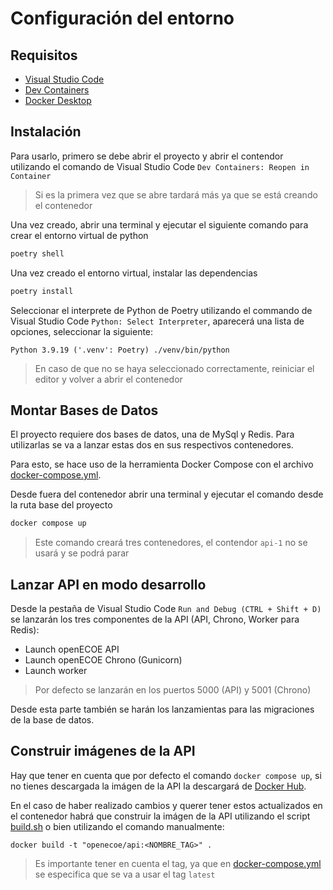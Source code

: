 # Configuración del entorno

## Requisitos
- [Visual Studio Code](https://code.visualstudio.com/)
- [Dev Containers](https://marketplace.visualstudio.com/items?itemName=ms-vscode-remote.remote-containers)
- [Docker Desktop](https://www.docker.com/products/docker-desktop/)

## Instalación

Para usarlo, primero se debe abrir el proyecto y abrir el contendor utilizando el comando de Visual Studio Code `Dev Containers: Reopen in Container`

> Si es la primera vez que se abre tardará más ya que se está creando el contenedor

Una vez creado, abrir una terminal y ejecutar el siguiente comando para crear el entorno virtual de python

```bash
poetry shell
```

Una vez creado el entorno virtual, instalar las dependencias

```bash
poetry install
```

Seleccionar el interprete de Python de Poetry utilizando el commando de Visual Studio Code `Python: Select Interpreter`, aparecerá una lista de opciones, seleccionar la siguiente:

```
Python 3.9.19 ('.venv': Poetry) ./venv/bin/python
```

> En caso de que no se haya seleccionado correctamente, reiniciar el editor y volver a abrir el contenedor

## Montar Bases de Datos

El proyecto requiere dos bases de datos, una de MySql y Redis. Para utilizarlas se va a lanzar estas dos en sus respectivos contenedores.

Para esto, se hace uso de la herramienta Docker Compose con el archivo [docker-compose.yml](./docker-compose.yml).

Desde fuera del contenedor abrir una terminal y ejecutar el comando desde la ruta base del proyecto

```bash
docker compose up
```

> Este comando creará tres contenedores, el contendor `api-1` no se usará y se podrá parar

## Lanzar API en modo desarrollo

Desde la pestaña de Visual Studio Code `Run and Debug (CTRL + Shift + D)` se lanzarán los tres componentes de la API (API, Chrono, Worker para Redis):
- Launch openECOE API
- Launch openECOE Chrono (Gunicorn)
- Launch worker

> Por defecto se lanzarán en los puertos 5000 (API) y 5001 (Chrono) 

Desde esta parte también se harán los lanzamientas para las migraciones de la base de datos.

## Construir imágenes de la API

Hay que tener en cuenta que por defecto el comando `docker compose up`, si no tienes descargada la imágen de la API la descargará de [Docker Hub](https://hub.docker.com/r/openecoe/api/tags).

En el caso de haber realizado cambios y querer tener estos actualizados en el contenedor habrá que construir la imágen de la API utilizando el script [build.sh](.docker/build.sh) o bien utilizando el comando manualmente:

```docker
docker build -t "openecoe/api:<NOMBRE_TAG>" .
```

> Es importante tener en cuenta el tag, ya que en [docker-compose.yml](./docker-compose.yml) se especifica que se va a usar el tag `latest`
